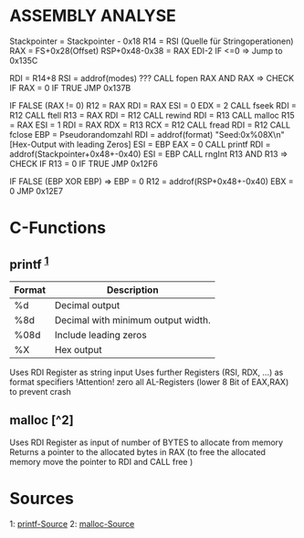 # ASSEMBLY ANALYSE

Stackpointer = Stackpointer - 0x18
R14 = RSI (Quelle für Stringoperationen)
RAX = FS+0x28(Offset)
RSP+0x48-0x38 = RAX
EDI-2
IF  <=0 => Jump to 0x135C

RDI = R14+8
RSI = addrof(modes) ???
CALL fopen
RAX AND RAX => CHECK IF RAX = 0
IF TRUE JMP 0x137B

IF FALSE (RAX != 0)
R12 = RAX 
RDI = RAX
ESI = 0
EDX = 2 
CALL fseek
RDI = R12
CALL ftell 
R13 = RAX
RDI = R12
CALL rewind
RDI = R13
CALL malloc
R15 = RAX
ESI = 1
RDI = RAX
RDX = R13
RCX = R12
CALL fread
RDI = R12
CALL fclose
EBP = Pseudorandomzahl
RDI = addrof(format) "Seed:0x%08X\n" [Hex-Output with leading Zeros]
ESI = EBP
EAX = 0
CALL printf
RDI = addrof(Stackpointer+0x48+-0x40)
ESI = EBP
CALL rngInt
R13 AND R13 => CHECK IF R13 = 0
IF TRUE JMP 0x12F6

IF FALSE (EBP XOR EBP) => EBP = 0
R12 = addrof(RSP+0x48+-0x40)
EBX = 0 
JMP 0x12E7


# C-Functions
## printf <sup>[1](#printf)</sup> 
| Format | Description                        |
|--------|------------------------------------|
| %d     | Decimal output                     |
| %8d    | Decimal with minimum output width. |
| %08d   | Include leading zeros              |
| %X     | Hex output                         |

Uses RDI Register as string input
Uses further Registers (RSI, RDX, ...) as format specifiers
!Attention! zero all AL-Registers (lower 8 Bit of EAX,RAX) to prevent crash

## malloc [^2]

Uses RDI Register as input of number of BYTES to allocate from memory
Returns a pointer to the allocated bytes in RAX 
(to free the allocated memory move the pointer to RDI and CALL free )

# Sources
<a name="printf">1</a>: [printf-Source](https://www.cs.uaf.edu/2015/fall/cs301/lecture/10_07_printf.html)
<a name="malloc">2</a>: [malloc-Source](https://www.cs.uaf.edu/2010/fall/cs301/lecture/10_04_malloc.html)


